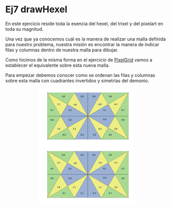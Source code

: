 # Ej7 drawHexel

En este ejercicio reside toda la esencia del hexel, del trixel y del pixelart en toda su magnitud.

Una vez que ya conocemos cuál es la manera de realizar una malla definida para nuestro problema, nuestra misión es encontrar la manera de indicar filas y columnas dentro de nuestra malla para dibujar.

Como hicimos de la misma forma en el ejercicio de <a href="https://github.com/blascarr/TFTCourse/tree/master/ILI9341/2_PixelGrid">PixelGrid</a> vamos a establecer el equivalente sobre esta nueva malla.

Para empezar debemos conocer como se ordenan las filas y columnas sobre esta malla con cuadrantes invertidos y simetrías del demonio.


<p align="center">
	<img  src="/src/HexelGrid/Hexel4Grid.png" width="300"/>
	<img  src="/src/HexelGrid/Hexel4Grid_module.jpg" width="300"/>
	
</p>

